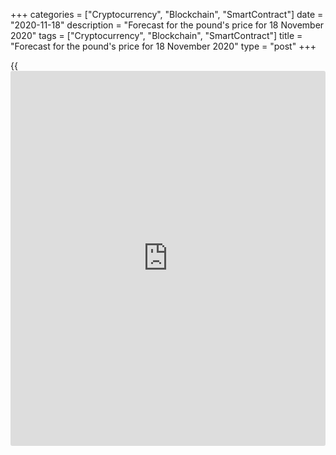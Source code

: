 +++
categories = ["Cryptocurrency", "Blockchain", "SmartContract"]
date = "2020-11-18"
description = "Forecast for the pound's price for 18 November 2020"
tags = ["Cryptocurrency", "Blockchain", "SmartContract"]
title = "Forecast for the pound's price for 18 November 2020"
type = "post"
+++

{{<iframe id="large-banner" src="https://www.bounty.group/#slide=12.0" width="100%" height="600" scrolling="no" style="border: 0px solid rgb(216, 221, 230); border-radius: 3px;">}}

2020-11-18

2020-11-18

Pound threw the stick away. Analysis as of 18.11.2020Dmitri Demidenko

What will happen first: a UK-EU deal or the [S&P 500's][1] pullback? How
will it affect the [GBPUSD][2]? Let's discuss that and make a trading
plan.

## Weekly fundamental forecast for pound sterling

Playing good cop/bad cop can sometimes be efficient not only in
interrogation but also in negotiation. The difference is that one of the
cops has to quit in the end. Dominic Cummings, the mastermind of Brexit
and Boris Johnson's adviser, resigned while David Frost, a supporter of
"carrot" policies, stays. It gives [GBPUSD][2] bulls even more clues
than comments on the negotiations themselves. The pound soared to the
top of figure 32 against the USD, hoping that the long-awaited deal
would be finally made. It won't probably stop.

David Frost said long before the 2016 referendum that both parties would
have to make an effort to sign a deal, but Great Britain would have to
yield in the end. His comments look like a prophecy now. According to
Bloomberg's experts, the basic scenario is a Brexit that implies a deal
between London and Brussels. If this scenario is realized, the
[GBPUSD][2] quotes will have risen to 1.35 by mid-2021. If the
negotiations fail, they will drop to 1.25.

### Forecasts for pound



 _Source: Bloomberg._

Having faced the deepest recession among the G7 countries, Britain's
weak economy will hardly survive additional tariffs and quotas. The Bank
of England will have to introduce negative rates. At the same time, the
pound's bearish forecast of $1.25 looks better than in June ($1.18) or
in August ($1.1). The USD's downbeat prospects must have been factored
in the estimates.

Both parties should make an effort to reach a result. The [S&P 500's][1]
historic highs, which indicate a high-risk appetite, put pressure on
safe-haven assets and push the [GBPUSD][2] upwards as efficiently as
expectations of a Brexit deal. However, the higher the stock index
rises, the more its rally reminds of a bubble. The US economy is hardly
alive, corporate profits leave much to be desired, the epidemiological
situation worsens, and vaccination is still far away.

### Weekly trading plan for [GBPUSD][2]

The question is what will happen first: a UK-EU deal or the [S&P
500's][1] pullback? According to the Sun's insiders, a breakthrough in
Brexit talks should be expected on 23-24 November. Will the stock index
hold on to the current levels for the next few days? If it does, the
[GBPUSD][2] will manage to reach the [previous target of 1.34][3]. If
not, the coming week will be a roller-coaster ride, and the pair will
tend to consolidate in the range of 1.312-1.338.

What's more, a deal between Great Britain and the EU isn't a 100%
guarantee of the pound's further consolidation. The British economy is
vulnerable, and London will have to weaken the national currency to
finance double deficit. In December, selling the pound in a bullish
market can become as relevant as buying it in a bearish market in
October-November.

* * *

P.S. Did you like my article? Share it in social networks: it will be
the best “thank you" :)

Ask me questions and comment below. I’ll be glad to answer your
questions and give necessary explanations.

 **Useful links:**

  * I recommend trying to trade with a reliable broker [here][4]. The system allows you to trade by yourself or copy successful traders from all across the globe.
  * Use my promo-code BLOG for getting deposit bonus 50% on LiteForex platform. Just enter this code in the appropriate field while [depositing][5] your trading account.
  * Telegram chat for traders: <t.me/liteforexengchat>. We are sharing the signals and trading experience
  * Telegram channel with high-quality analytics, Forex reviews, training articles, and other useful things for traders <t.me/liteforex>

## Price chart of GBPUSD in real time mode

The content of this article reflects the author’s opinion and does not
necessarily reflect the official position of LiteForex. The material
published on this page is provided for informational purposes only and
should not be considered as the provision of investment advice for the
purposes of Directive 2004/39/EC.

Rate this article:

{{value}}

( {{count}} {{title}} )

   1. my.liteforex.com/trading/chart?symbol=SPX&returnUrl=true
   2. my.liteforex.com/trading/chart?symbol=GBPUSD&returnUrl=true
   3. www.liteforex.com/blog/analysts-opinions/pound-is-a-tough-nut-to-crack-forecast-for-gbpusd-as-of-11112020/
   4. my.liteforex.com/?category=analysts-opinions&slug=pound-threw-the-stick-away-analysis-as-of-18112020&openPopup=%2Fregistration%2Fpopup&utm_source=blog&utm_medium=article&utm_campaign=bonus
   5. my.liteforex.com/deposit/?category=analysts-opinions&slug=pound-threw-the-stick-away-analysis-as-of-18112020&promo_code=BLOG&utm_source=blog&utm_medium=article&utm_campaign=bonus
